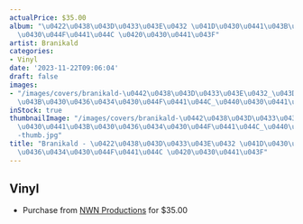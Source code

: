 ```yaml
---
actualPrice: $35.00
album: "\u0422\u0438\u043D\u0433\u043E\u0432 \u041D\u0430\u0441\u043B\u0430\u0436\u0434\
  \u0430\u044F\u0441\u044C \u0420\u0430\u0441\u043F"
artist: Branikald
categories:
- Vinyl
date: '2023-11-22T09:06:04'
draft: false
images:
- "/images/covers/branikald-\u0442\u0438\u043D\u0433\u043E\u0432_\u043D\u0430\u0441\
  \u043B\u0430\u0436\u0434\u0430\u044F\u0441\u044C_\u0440\u0430\u0441\u043F.jpg"
inStock: true
thumbnailImage: "/images/covers/branikald-\u0442\u0438\u043D\u0433\u043E\u0432_\u043D\
  \u0430\u0441\u043B\u0430\u0436\u0434\u0430\u044F\u0441\u044C_\u0440\u0430\u0441\u043F\
  -thumb.jpg"
title: "Branikald - \u0422\u0438\u043D\u0433\u043E\u0432 \u041D\u0430\u0441\u043B\u0430\
  \u0436\u0434\u0430\u044F\u0441\u044C \u0420\u0430\u0441\u043F"
---
```


## Vinyl
* Purchase from [NWN Productions](http://shop.nwnprod.com/index.php?route=product/product&path=75&product_id=43788&sort=pd.name&order=ASC) for $35.00
